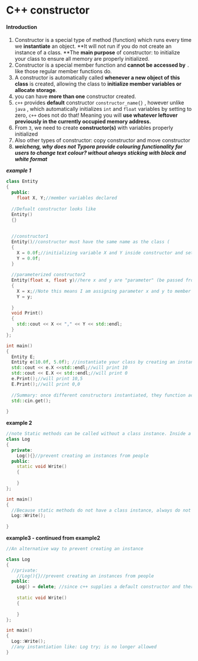 # C++ constructor

#### Introduction

1. Constructor is a special type of method (function) which runs every time we **instantiate** an object. **It will not run if you do not create an instance of a class. **The **main purpose** of constructor: to initialize your class to ensure all memory are properly initialized.
2. Constructor is a special member function and **cannot be accessed by** `.` like those regular member functions do.
3. A constructor is automatically called **whenever a new object of this class** is created, allowing the class to **initialize member variables or allocate storage**.
4. you can have **more than one** constructor created.
5. ``c++``  provides **default** constructor ``constructor_name{}`` , however unlike ``java`` , which automatically initializes `int`  and `float` variables by setting to zero, ``c++`` does not do that! Meaning you will **use whatever leftover previously in the currently occupied memory address.**
6. From `3`, we need to create **constructor(s)** with variables properly initialized
7. Also other types of constructor: copy constructor and move constructor
8. ***weicheng, why does not Typora provide colouring functionality for users to change text colour? without always sticking with black and white format***



***example 1***

`````c++
class Entity
{
  public:
  	float X, Y;//member variables declared
  
  //Defualt constructor looks like
  Entity()
  {}
  
  
  //constructor1
  Entity()//constructor must have the same name as the class (
  {
    X = 0.0f;//initializing variable X and Y inside constructor and set to zeros
    Y = 0.0f;
  }
  
  //parameterized constructor2
  Entity(float x, float y)//here x and y are "parameter" (be passed from a different scope(s))
  {
    X = x;//Note this means I am assigning parameter x and y to member variable X and Y
    Y = y;
    
  }
  void Print()
  {
    std::cout << X << "," << Y << std::endl;
  }
};

int main()
{
  Entity E;
  Entity e(10.0f, 5.0f); //instantiate your class by creating an instance/object "e".							 
  std::cout << e.X <<std::endl;//will print 10
  std::cout << E.X << std::endl;//will print 0	
  e.Print();//will print 10,5
  E.Print();//will print 0,0
  
  //Summary: once different constructors instantiated, they function accordingly based on their own dinstinct definition when being called!
  std::cin.get();
  
}
`````



**example 2**

`````c++
//note Static methods can be called without a class instance. Inside a static method you cannot write code to refer to class instance. Or a static method does NOT have a class instance. Static variable has the global functionality (same as namespace which is global)
class Log
{
  private:
  	Log(){}//prevent creating an instances from people
  public:
  	static void Write()
    {
      
    }
};

int main()
{
  //Because static methods do not have a class instance, always do not want people to create an instance, and only want people to use Write() this way, like accessing a namespace of "Log". Therefore put Log(){} inside private
  Log::Write();
   
}
`````



**example3 - continued from example2**

`````c++
//An alternative way to prevent creating an instance

class Log
{
  //private:
  	//Log(){}//prevent creating an instances from people
  public:
  	Log() = delete; //since c++ supplies a default constructor and therefore we just need to delete it
  	
  	static void Write()
    {
      
    }
};

int main()
{
  Log::Write();
  //any instantiation like: Log try; is no longer allowed 
}
`````



